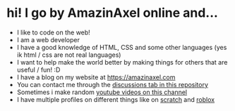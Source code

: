 # hi! I go by AmazinAxel online and...
- I like to code on the web!
- I am a web developer
- I have a good knowledge of HTML, CSS and some other languages (yes ik html / css are not real languages)
- I want to help make the world better by making things for others that are useful / fun! :D
- I have a blog on my website at https://amazinaxel.com
- You can contact me through the [discussions tab in this repository](https://github.com/AmazinAxel/AmazinAxel)
- Sometimes i make random [youtube videos on this channel](https://www.youtube.com/channel/UC2rR60IXOH_ExzPAYS1CPcA)
- I have multiple profiles on different things like on [scratch](https://scratch.mit.edu/users/AmazinAxel/) and [roblox](https://www.roblox.com/users/1362593157/profile)
